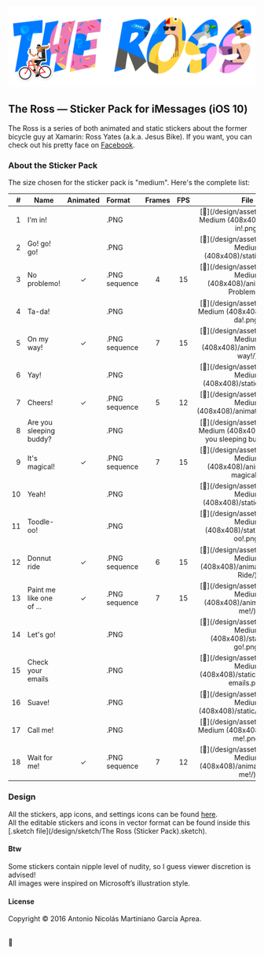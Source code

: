 ![The Ross title](/design/assets/The%20Ross%20title.png?raw=true "The Ross")

## The Ross — Sticker Pack for iMessages (iOS 10)
The Ross is a series of both animated and static stickers about the former bicycle guy at Xamarin: Ross Yates (a.k.a. Jesus Bike). If you want, you can check out his pretty face on [Facebook](https://www.facebook.com/profile.php?id=15920985&sk=about).

### About the Sticker Pack
The size chosen for the sticker pack is "medium". Here's the complete list:

| #       | Name                     | Animated  | Format        | Frames | FPS | File |
| -------:| ------------------------ |:---------:|:--------------| :-----:| :--:| :---:|
|   1     | I'm in!                  |           | .PNG          |        |     | [🔗](/design/assets/Stickers - Medium (408x408)/static/I'm in!.png)   |
|   2     | Go! go! go!              |           | .PNG          |        |     | [🔗](/design/assets/Stickers - Medium (408x408)/static/Go!.png)   |
|   3     | No problemo!             | ✓         | .PNG sequence |    4   |  15 | [📂](/design/assets/Stickers - Medium (408x408)/animated/No Problemo!/)
|   4     | Ta-da!                   |           | .PNG          |        |     | [🔗](/design/assets/Stickers - Medium (408x408)/static/Ta-da!.png)
|   5     | On my way!               | ✓         | .PNG sequence |    7   |  15 | [📂](/design/assets/Stickers - Medium (408x408)/animated/On my way!/)
|   6     | Yay!                     |           | .PNG          |        |     | [🔗](/design/assets/Stickers - Medium (408x408)/static/Yay!.png)
|   7     | Cheers!                  | ✓         | .PNG sequence |    5   |  12 | [📂](/design/assets/Stickers - Medium (408x408)/animated/Cheers!/)
|   8     | Are you sleeping buddy?  |           | .PNG          |        |     | [🔗](/design/assets/Stickers - Medium (408x408)/static/Are you sleeping buddy?.png)
|   9     | It's magical!            | ✓         | .PNG sequence |    7   |  15 | [📂](/design/assets/Stickers - Medium (408x408)/animated/It's magical!/)
|   10    | Yeah!                    |           | .PNG          |        |     | [🔗](/design/assets/Stickers - Medium (408x408)/static/Yay!.png)
|   11    | Toodle-oo!               |           | .PNG          |        |     | [🔗](/design/assets/Stickers - Medium (408x408)/static/Toodle-oo!.png)
|   12    | Donnut ride              | ✓         | .PNG sequence |    6   |  15 | [📂](/design/assets/Stickers - Medium (408x408)/animated/Donnut Ride/)
|   13    | Paint me like one of ... | ✓         | .PNG sequence |    7   |  15 | [📂](/design/assets/Stickers - Medium (408x408)/animated/Paint me!/)
|   14    | Let's go!                |           | .PNG          |        |     | [🔗](/design/assets/Stickers - Medium (408x408)/static/Let's go!.png)
|   15    | Check your emails        |           | .PNG          |        |     | [🔗](/design/assets/Stickers - Medium (408x408)/static/Check your emails.png)
|   16    | Suave!                   |           | .PNG          |        |     | [🔗](/design/assets/Stickers - Medium (408x408)/static/Suave!.png)
|   17    | Call me!                 |           | .PNG          |        |     | [🔗](/design/assets/Stickers - Medium (408x408)/static/Call me!.png)
|   18    | Wait for me!             | ✓         | .PNG sequence |    7   |  12 | [📂](/design/assets/Stickers - Medium (408x408)/animated/Wait for me!/)

### Design
All the stickers, app icons, and settings icons can be found [here](/design/assets/).<br />
All the editable stickers and icons in vector format can be found inside this [.sketch file](/design/sketch/The Ross (Sticker Pack).sketch).


#### Btw
Some stickers contain nipple level of nudity, so I guess viewer discretion is advised!<br/>
All images were inspired on Microsoft’s illustration style.
  
#### License
Copyright © 2016 Antonio Nicolás Martiniano García Aprea.

<br/>
🚴
<br/>

